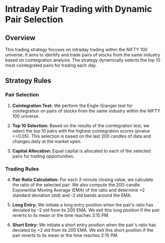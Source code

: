 # Intraday Pair Trading with Dynamic Pair Selection

## Overview

This trading strategy focuses on intraday trading within the NIFTY 100 universe. It aims to identify and trade pairs of stocks from the same industry based on cointegration analysis. The strategy dynamically selects the top 10 most cointegrated pairs for trading each day.

## Strategy Rules

### Pair Selection

1. **Cointegration Test:** We perform the Engle-Granger test for cointegration on pairs of stocks from the same industry within the NIFTY 100 universe.

2. **Top 10 Selection:** Based on the results of the cointegration test, we select the top 10 pairs with the highest cointegration scores (pvalue <=0.05). This selection is based on the last 200 candles of data and changes daily at the market open.

3. **Capital Allocation:** Equal capital is allocated to each of the selected pairs for trading opportunities.

### Trading Rules

4. **Pair Ratio Calculation:** For each 2-minute closing value, we calculate the ratio of the selected pair. We also compute the 200-candle Exponential Moving Average (EMA) of the ratio and determine +2 standard deviation (std) and -2 std bands around the EMA.

6. **Long Entry:** We initiate a long entry position when the pair's ratio has deviated by -2 std from its 200 EMA. We exit this long position if the pair reverts to its mean or the time reaches 3:15 PM.

7. **Short Entry:** We initiate a short entry position when the pair's ratio has deviated by +2 std from its 200 EMA. We exit this short position if the pair reverts to its mean or the time reaches 3:15 PM.

